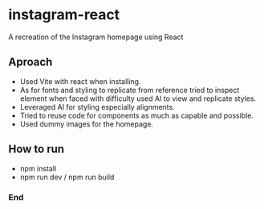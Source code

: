 # instagram-react

A recreation of the Instagram homepage using React

## Aproach

- Used Vite with react when installing.
- As for fonts and styling to replicate from reference tried to inspect element when faced with difficulty used AI to view and replicate styles.
- Leveraged AI for styling especially alignments.
- Tried to reuse code for components as much as capable and possible.
- Used dummy images for the homepage.

## How to run

- npm install
- npm run dev / npm run build

### End
